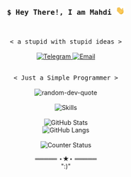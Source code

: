⁪<h3 align="center">
  <samp>$ Hey There!, I am <b>Mahdi</b> <img src="hi.gif" width="20"/>
  </samp>
</h3>
<br>
<p align="center">
  <samp>< a stupid with stupid ideas ></samp>
  <br>
  <br>
  <a href="https://ahmadi_py.t.me/">
    <img alt="Telegram" src="https://img.shields.io/badge/Telegram-1da1f2.svg?logo=Telegram&logoColor=white&link=https://ahmadi_py.t.me/"/>
  </a>
  <a href="mailto:mahdi.ahmadi.1387@gmail.com">
    <img alt="Email" src="https://img.shields.io/badge/Email-c14438.svg?logo=Gmail&logoColor=white&link=mailto:mahdi.ahmadi.1387@gmail.com"/>
  </a>
</p>
<p align="center">
  <br>
  <samp>< Just a Simple Programmer ></samp>
  <br>
  <br>
  <img alt="random-dev-quote" src="https://quotes-github-readme.vercel.app/api?type=horizontal&theme=tokyonight&layout=compact&area=true&hide_border=true&border_radius=15"/>
  <br>
  <br>
  <img alt="Skills" src="https://skillicons.dev/icons?i=raspberrypi,linux,cpp,regex,python,django,fastapi,js&perline=4"/>
  <br>
  <br>
  <img alt="GitHub Stats" src="https://github-readme-stats.vercel.app/api?username=mahdiahmadi87&show_icons=true&include_all_commits=true&theme=tokyonight&line_height=25&area=true&hide_border=true&border_radius=20&card_width=450&count_private=true"/>
  <br>
  <img alt="GitHub Langs" src="https://github-readme-stats.vercel.app/api/top-langs/?username=mahdiahmadi87&langs_count=20&theme=tokyonight&layout=compact&area=true&hide_border=true&border_radius=15&count_private=true"/>
  <br>
  <br>
  <img alt="Counter Status" src="https://komarev.com/ghpvc/?username=mahdiahmadi87&color=684acf"/>
<samp>
    <p align="center">
    ═════ ⋆★⋆ ═════
    <br>
        ":)"
    </p>
</samp>
